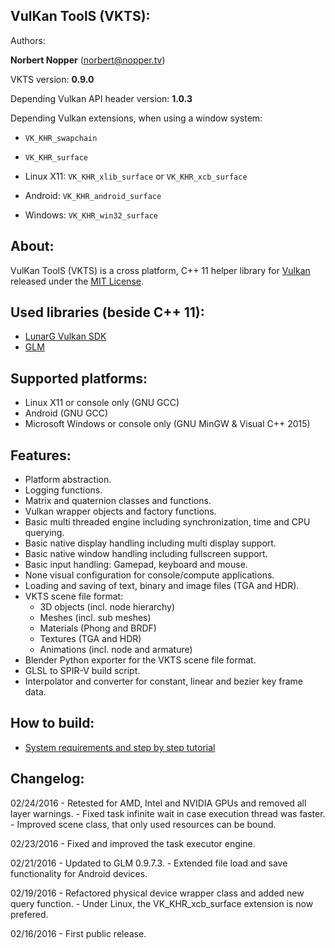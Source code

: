 VulKan ToolS (VKTS):
--------------------

Authors:

**Norbert Nopper** (norbert@nopper.tv)

VKTS version: **0.9.0**

Depending Vulkan API header version: **1.0.3**

Depending Vulkan extensions, when using a window system:

- `VK_KHR_swapchain`
- `VK_KHR_surface`

- Linux X11: `VK_KHR_xlib_surface` or
             `VK_KHR_xcb_surface`
- Android:   `VK_KHR_android_surface`
- Windows:   `VK_KHR_win32_surface`


About:
------

VulKan ToolS (VKTS) is a cross platform, C++ 11 helper library for [Vulkan](https://www.khronos.org/vulkan) released under the [MIT License](VKTS_license.txt).


Used libraries (beside C++ 11):
-------------------------------

- [LunarG Vulkan SDK](http://vulkan.lunarg.com)
- [GLM](http://glm.g-truc.net)


Supported platforms:
--------------------

- Linux X11 or console only (GNU GCC)
- Android (GNU GCC) 
- Microsoft Windows or console only (GNU MinGW & Visual C++ 2015)


Features:
---------

- Platform abstraction.
- Logging functions.
- Matrix and quaternion classes and functions.
- Vulkan wrapper objects and factory functions.
- Basic multi threaded engine including synchronization, time and CPU querying.   
- Basic native display handling including multi display support.
- Basic native window handling including fullscreen support.
- Basic input handling: Gamepad, keyboard and mouse.
- None visual configuration for console/compute applications.
- Loading and saving of text, binary and image files (TGA and HDR).
- VKTS scene file format:
    - 3D objects (incl. node hierarchy)
    - Meshes (incl. sub meshes)
    - Materials (Phong and BRDF)
    - Textures (TGA and HDR)
    - Animations (incl. node and armature)
- Blender Python exporter for the VKTS scene file format.
- GLSL to SPIR-V build script.
- Interpolator and converter for constant, linear and bezier key frame data.


How to build:
-------------

- [System requirements and step by step tutorial](/VKTS_Documentation/BUILD.md)


Changelog:
----------

02/24/2016 - Retested for AMD, Intel and NVIDIA GPUs and removed all layer warnings.
           - Fixed task infinite wait in case execution thread was faster.
           - Improved scene class, that only used resources can be bound.

02/23/2016 - Fixed and improved the task executor engine.

02/21/2016 - Updated to GLM 0.9.7.3.
           - Extended file load and save functionality for Android devices.

02/19/2016 - Refactored physical device wrapper class and added new query function.
           - Under Linux, the VK_KHR_xcb_surface extension is now prefered.

02/16/2016 - First public release.